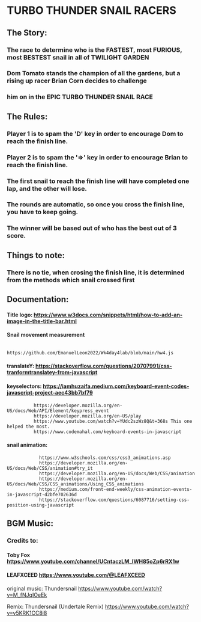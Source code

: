 # TURBO THUNDER SNAIL RACERS

## The Story:

### The race to determine who is the FASTEST, most FURIOUS, most BESTEST snail in all of TWILIGHT GARDEN
### Dom Tomato stands the champion of all the gardens, but a rising up racer Brian Corn decides to challenge
### him on in the EPIC TURBO THUNDER SNAIL RACE

## The Rules:
### Player 1 is to spam the 'D' key in order to encourage Dom to reach the finish line.
### Player 2 is to spam the '=>' key in order to encourage Brian to reach the finish line.

### The first snail to reach the finish line will have completed one lap, and the other will lose.
### The rounds are automatic, so once you cross the finish line, you have to keep going.
### The winner will be based out of who has the best out of 3 score.

## Things to note:
### There is no tie, when crosing the finish line, it is determined from the methods which snail crossed first

## Documentation:

#### Title logo:       https://www.w3docs.com/snippets/html/how-to-add-an-image-in-the-title-bar.html

#### Snail movement measurement
              https://github.com/EmanuelLeon2022/Wk4day4lab/blob/main/hw4.js

#### translateY:   https://stackoverflow.com/questions/20707991/css-tranformtranslatey-from-javascript

#### keyselectors: https://iamhuzaifa.medium.com/keyboard-event-codes-javascript-project-aec43bb7bf79
              https://developer.mozilla.org/en-US/docs/Web/API/Element/keypress_event
              https://developer.mozilla.org/en-US/play
              https://www.youtube.com/watch?v=YUdc2szWz8Q&t=368s This one helped the most.
              https://www.codemahal.com/keyboard-events-in-javascript

#### snail animation:
                https://www.w3schools.com/css/css3_animations.asp
                https://developer.mozilla.org/en-US/docs/Web/CSS/animation#try_it
                https://developer.mozilla.org/en-US/docs/Web/CSS/animation
                https://developer.mozilla.org/en-US/docs/Web/CSS/CSS_animations/Using_CSS_animations
                https://medium.com/front-end-weekly/css-animation-events-in-javascript-d2bfe702636d
                https://stackoverflow.com/questions/6087716/setting-css-position-using-javascript
##  BGM Music:

### Credits to: 
#### Toby Fox  https://www.youtube.com/channel/UCntaczLM_lWH85oZp6rRX1w
#### LEAFXCEED https://www.youtube.com/@LEAFXCEED

original music:
Thundersnail
https://www.youtube.com/watch?v=M_fNJqIOeEk

Remix:
Thundersnail (Undertale Remix)
https://www.youtube.com/watch?v=v5KRK1CC8i8
